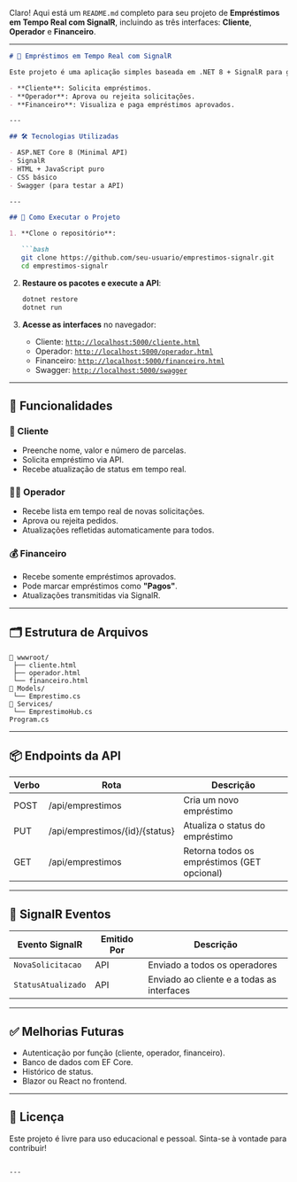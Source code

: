 Claro! Aqui está um `README.md` completo para seu projeto de **Empréstimos em Tempo Real com SignalR**, incluindo as três interfaces: **Cliente**, **Operador** e **Financeiro**.

---

````markdown
# 💸 Empréstimos em Tempo Real com SignalR

Este projeto é uma aplicação simples baseada em .NET 8 + SignalR para gerenciamento de solicitações de empréstimos com atualização em tempo real. A aplicação possui três interfaces separadas:

- **Cliente**: Solicita empréstimos.
- **Operador**: Aprova ou rejeita solicitações.
- **Financeiro**: Visualiza e paga empréstimos aprovados.

---

## 🛠️ Tecnologias Utilizadas

- ASP.NET Core 8 (Minimal API)
- SignalR
- HTML + JavaScript puro
- CSS básico
- Swagger (para testar a API)

---

## 🚀 Como Executar o Projeto

1. **Clone o repositório**:

   ```bash
   git clone https://github.com/seu-usuario/emprestimos-signalr.git
   cd emprestimos-signalr
````

2. **Restaure os pacotes e execute a API**:

   ```bash
   dotnet restore
   dotnet run
   ```

3. **Acesse as interfaces** no navegador:

   * Cliente: [`http://localhost:5000/cliente.html`](http://localhost:5000/cliente.html)
   * Operador: [`http://localhost:5000/operador.html`](http://localhost:5000/operador.html)
   * Financeiro: [`http://localhost:5000/financeiro.html`](http://localhost:5000/financeiro.html)
   * Swagger: [`http://localhost:5000/swagger`](http://localhost:5000/swagger)

---

## 🧩 Funcionalidades

### 👤 Cliente

* Preenche nome, valor e número de parcelas.
* Solicita empréstimo via API.
* Recebe atualização de status em tempo real.

### 🧑‍💼 Operador

* Recebe lista em tempo real de novas solicitações.
* Aprova ou rejeita pedidos.
* Atualizações refletidas automaticamente para todos.

### 💰 Financeiro

* Recebe somente empréstimos aprovados.
* Pode marcar empréstimos como **"Pagos"**.
* Atualizações transmitidas via SignalR.

---

## 🗂️ Estrutura de Arquivos

```text
📁 wwwroot/
 ├── cliente.html
 ├── operador.html
 └── financeiro.html
📁 Models/
 └── Emprestimo.cs
📁 Services/
 └── EmprestimoHub.cs
Program.cs
```

---

## 📦 Endpoints da API

| Verbo | Rota                           | Descrição                                   |
| ----- | ------------------------------ | ------------------------------------------- |
| POST  | /api/emprestimos               | Cria um novo empréstimo                     |
| PUT   | /api/emprestimos/{id}/{status} | Atualiza o status do empréstimo             |
| GET   | /api/emprestimos               | Retorna todos os empréstimos (GET opcional) |

---

## 📡 SignalR Eventos

| Evento SignalR     | Emitido Por | Descrição                                  |
| ------------------ | ----------- | ------------------------------------------ |
| `NovaSolicitacao`  | API         | Enviado a todos os operadores              |
| `StatusAtualizado` | API         | Enviado ao cliente e a todas as interfaces |

---

## ✅ Melhorias Futuras

* Autenticação por função (cliente, operador, financeiro).
* Banco de dados com EF Core.
* Histórico de status.
* Blazor ou React no frontend.

---

## 📄 Licença

Este projeto é livre para uso educacional e pessoal. Sinta-se à vontade para contribuir!

```

---
